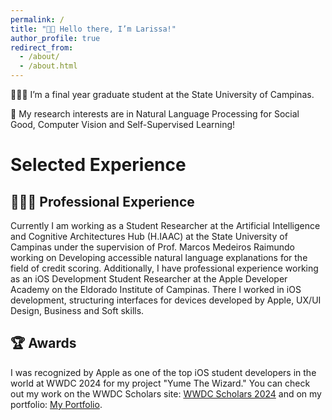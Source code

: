 ```yaml
---
permalink: /
title: "👋🏼 Hello there, I’m Larissa!"
author_profile: true
redirect_from: 
  - /about/
  - /about.html
---
```


👩🏻‍💻 I’m a final year graduate student at the State University of Campinas.

🔬 My research interests are in Natural Language Processing for Social Good, Computer Vision and Self-Supervised Learning!

# Selected Experience

## 👩🏻‍🔬 Professional Experience

Currently I am working as a Student Researcher at the Artificial Intelligence and Cognitive Architectures Hub (H.IAAC) at the State University of Campinas under the supervision of Prof. Marcos Medeiros Raimundo working on Developing accessible natural language explanations for the field of credit scoring. Additionally, I have professional experience working as an iOS Development Student Researcher at the Apple Developer Academy on the Eldorado Institute of Campinas.
There I worked in iOS development, structuring interfaces for devices developed by Apple, UX/UI Design, Business and Soft skills.

## 🏆 Awards

I was recognized by Apple as one of the top iOS student developers in the world at WWDC 2024 for my project "Yume The Wizard." You can check out my work on the WWDC Scholars site: [WWDC Scholars 2024](https://www.wwdcscholars.com/s/D5ACD9A3-9274-4955-92C1-39677CE7BB56/2024) and on my portfolio: [My Portfolio](https://lariokabayashi.github.io/academicpages.github.io//portfolio/).

